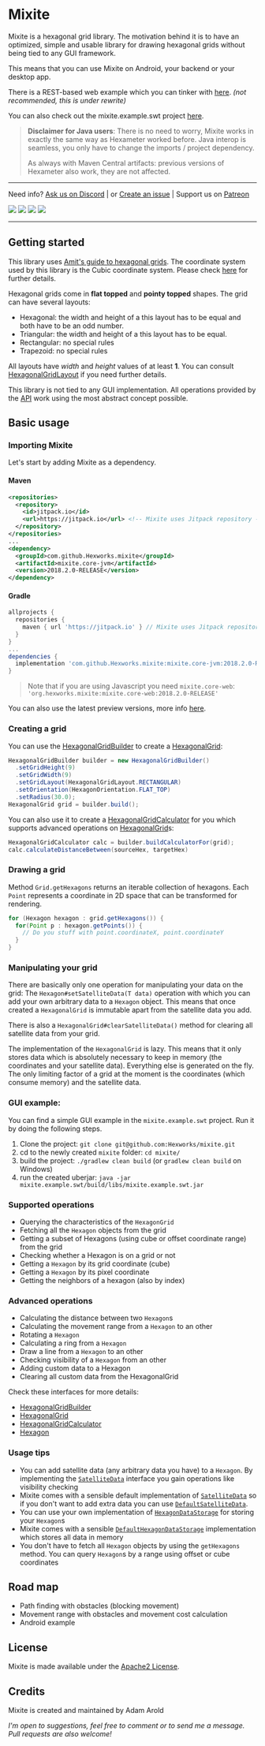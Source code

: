 # Mixite

Mixite is a hexagonal grid library. The motivation behind it is to have an optimized, simple and usable library for drawing
hexagonal grids without being tied to any GUI framework.

This means that you can use Mixite on Android, your backend or your desktop app.

There is a REST-based web example which you can tinker with [here][herokurestlink]. *(not recommended, this is under rewrite)*

You can also check out the mixite.example.swt project [here][exampleprojectslink].

> **Disclaimer for Java users**:
> There is no need to worry, Mixite works in exactly the same way as Hexameter worked before.
> Java interop is seamless, you only have to change the imports / project dependency.
>
> As always with Maven Central artifacts: previous versions of Hexameter also work, they
> are not affected.
---

Need info? [Ask us on Discord][discord]
 | or [Create an issue](issues/new)
 | Support us on [Patreon](https://www.patreon.com/hexworks)

[![][circleci img]][circleci]
[![][maven img]][maven]
[![](https://jitpack.io/v/Hexworks/mixite.svg)](https://jitpack.io/#Hexworks/mixite)
[![][license img]][license]

[discord]:https://discord.gg/vSNgvBh

[circleci]:https://circleci.com/gh/Hexworks/mixite
[circleci img]:https://circleci.com/gh/Hexworks/mixite/tree/master.svg?style=shield

[license]:LICENSE
[license img]:https://img.shields.io/badge/License-Apache2.0-blue.svg

[maven]:https://search.maven.org/search?q=g:org.hexworks.mixite
[maven img]:https://maven-badges.herokuapp.com/maven-central/org.hexworks.mixite/mixite.core/badge.svg

---

## Getting started

This library uses [Amit's guide to hexagonal grids][amitlink]. The coordinate system used by this library is the Cubic
coordinate system. Please check [here][cubecoords] for further details.

Hexagonal grids come in **flat topped** and **pointy topped** shapes. The grid can have several layouts:
 - Hexagonal: the width and height of a this layout has to be equal and both have to be an odd number.
 - Triangular: the width and height of a this layout has to be equal.
 - Rectangular: no special rules
 - Trapezoid: no special rules

All layouts have *width* and *height* values of at least **1**.
You can consult [HexagonalGridLayout][hexgridlayout] if you need further details.

This library is not tied to any GUI implementation. All operations provided by the [API][api] work using the most
abstract concept possible.

## Basic usage

### Importing Mixite
Let's start by adding Mixite as a dependency.

#### Maven

```xml
<repositories>
  <repository>
    <id>jitpack.io</id>
    <url>https://jitpack.io</url> <!-- Mixite uses Jitpack repository -->
  </repository>
</repositories>
...
<dependency>
  <groupId>com.github.Hexworks.mixite</groupId>
  <artifactId>mixite.core-jvm</artifactId>
  <version>2018.2.0-RELEASE</version>
</dependency>
```

#### Gradle

```groovy
allprojects {
  repositories {
    maven { url 'https://jitpack.io' } // Mixite uses Jitpack repository
  }
}
...
dependencies {
  implementation 'com.github.Hexworks.mixite:mixite.core-jvm:2018.2.0-RELEASE'
}
```
   
> Note that if you are using Javascript you need `mixite.core-web`:
> `'org.hexworks.mixite:mixite.core-web:2018.2.0-RELEASE'`
  
You can also use the latest preview versions, more info [here](https://jitpack.io/#Hexworks/Mixite).

### Creating a grid

You can use the [HexagonalGridBuilder][hexgridbuilder] to create a [HexagonalGrid][hexgrid]:

```java
HexagonalGridBuilder builder = new HexagonalGridBuilder()
  .setGridHeight(9)
  .setGridWidth(9)
  .setGridLayout(HexagonalGridLayout.RECTANGULAR)
  .setOrientation(HexagonOrientation.FLAT_TOP)
  .setRadius(30.0);
HexagonalGrid grid = builder.build();
```

You can also use it to create a [HexagonalGridCalculator][hexgridcalc] for you which
supports advanced operations on [HexagonalGrid][hexgrid]s:

```java
HexagonalGridCalculator calc = builder.buildCalculatorFor(grid);
calc.calculateDistanceBetween(sourceHex, targetHex)
```

### Drawing a grid

Method `Grid.getHexagons` returns an iterable collection of hexagons. Each `Point` represents a coordinate in 2D space that can
be transformed for rendering.
```java
for (Hexagon hexagon : grid.getHexagons()) {
  for(Point p : hexagon.getPoints()) {
    // Do you stuff with point.coordinateX, point.coordinateY
  }
}
```


### Manipulating your grid

There are basically only one operation for manipulating your data on the grid:
The `Hexagon#setSatelliteData(T data)` operation with which you can add your own arbitrary
data to a `Hexagon` object. This means that once created a `HexagonalGrid` is immutable apart from the
satellite data you add.

There is also a `HexagonalGrid#clearSatelliteData()` method for clearing all satellite data from your grid.

The implementation of the `HexagonalGrid` is lazy. This means that it only stores data which is absolutely necessary
to keep in memory (the coordinates and your satellite data). Everything else is generated on the fly. The only limiting
factor of a grid at the moment is the coordinates (which consume memory) and the satellite data.

### GUI example:

You can find a simple GUI example in the `mixite.example.swt` project. Run it by doing the following steps.

1. Clone the project: `git clone git@github.com:Hexworks/mixite.git`
2. cd to the newly created `mixite` folder: `cd mixite/`
3. build the project: `./gradlew clean build` (or `gradlew clean build` on Windows)
4. run the created uberjar: `java -jar mixite.example.swt/build/libs/mixite.example.swt.jar`


### Supported operations
 - Querying the characteristics of the `HexagonGrid`
 - Fetching all the `Hexagon` objects from the grid
 - Getting a subset of Hexagons (using cube or offset coordinate range) from the grid
 - Checking whether a Hexagon is on a grid or not
 - Getting a `Hexagon` by its grid coordinate (cube)
 - Getting a `Hexagon` by its pixel coordinate
 - Getting the neighbors of a hexagon (also by index)

### Advanced operations
 - Calculating the distance between two `Hexagon`s
 - Calculating the movement range from a `Hexagon` to an other
 - Rotating a `Hexagon`
 - Calculating a ring from a `Hexagon`
 - Draw a line from a `Hexagon` to an other
 - Checking visibility of a `Hexagon` from an other
 - Adding custom data to a Hexagon
 - Clearing all custom data from the HexagonalGrid

Check these interfaces for more details:

- [HexagonalGridBuilder][hexgridbuilder]
- [HexagonalGrid][hexgrid]
- [HexagonalGridCalculator][hexgridcalc]
- [Hexagon][hex]

### Usage tips
 - You can add satellite data (any arbitrary data you have) to a `Hexagon`. By implementing the [`SatelliteData`][satdatlink]
   interface you gain operations like visibility checking
 - Mixite comes with a sensible default implementation of [`SatelliteData`][satdatlink] so if you don't want to add extra data
   you can use [`DefaultSatelliteData`][defsatdatlink].
 - You can use your own implementation of [`HexagonDataStorage`][hexdatstorlink] for storing your `Hexagon`s
 - Mixite comes with a sensible [`DefaultHexagonDataStorage`][defhexdatstorlink] implementation which stores all data in memory
 - You don't have to fetch all `Hexagon` objects by using the `getHexagons` method. You can query `Hexagon`s by a range using
   offset or cube coordinates

## Road map
 - Path finding with obstacles  (blocking movement)
 - Movement range with obstacles and movement cost calculation
 - Android example

## License
Mixite is made available under the [Apache2 License](https://opensource.org/licenses/Apache-2.0).

## Credits
Mixite is created and maintained by Adam Arold

*I'm open to suggestions, feel free to comment or to send me a message.
Pull requests are also welcome!*


[amitlink]:http://www.redblobgames.com/grids/hexagons/
[cubecoords]:http://www.redblobgames.com/grids/hexagons/#coordinates
[herokurestlink]:http://hexameter-rest-example.herokuapp.com/
[exampleprojectslink]:https://github.com/Hexworks/mixite.example/tree/master/mixite.example.swt

[hexgridlayout]:mixite.core/core/src/main/kotlin/org/hexworks/mixite/core/api/HexagonalGridLayout.kt
[hexgridbuilder]:mixite.core/core/src/main/kotlin/org/hexworks/mixite/core/api/HexagonalGridBuilder.kt
[api]:mixite.core/core/src/main/kotlin/org/hexworks/mixite/core/api
[hexgrid]:mixite.core/core/src/main/kotlin/org/hexworks/mixite/core/api/HexagonalGrid.kt
[hexgridcalc]:mixite.core/core/src/main/kotlin/org/hexworks/mixite/core/api/HexagonalGridCalculator.kt
[hex]:mixite.core/core/src/main/kotlin/org/hexworks/mixite/core/api/Hexagon.kt
[satdatlink]:mixite.core/core/src/main/kotlin/org/hexworks/mixite/core/api/contract/SatelliteData.kt
[defsatdatlink]:mixite.core/core/src/main/kotlin/org/hexworks/mixite/core/api/defaults/DefaultSatelliteData.kt
[hexdatstorlink]:mixite.core/core/src/main/kotlin/org/hexworks/mixite/core/api/contract/HexagonDataStorage.kt
[defhexdatstorlink]:mixite.core/core/src/main/kotlin/org/hexworks/mixite/core/api/defaults/DefaultHexagonDataStorage.kt
